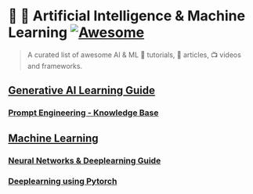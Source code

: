#  🧠 🤖 Artificial Intelligence & Machine Learning [![Awesome](https://awesome.re/badge-flat2.svg)](https://awesome.re)

> A curated list of awesome AI & ML :orange_book: tutorials, :page_with_curl: articles, :tv: videos and frameworks.

## [Generative AI Learning Guide](docs/generative-ai.md)

### [Prompt Engineering - Knowledge Base](docs/prompt-engineering-resources.md)

## [Machine Learning](docs/machine-learning.md)

### [Neural Networks & Deeplearning Guide](docs/neural-networks-deeplearning.md)

### [Deeplearning using Pytorch](deeplearning-using-pytorch)